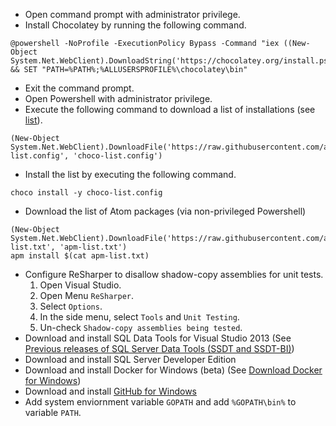 - Open command prompt with administrator privilege.
- Install Chocolatey by running the following command.
```console
@powershell -NoProfile -ExecutionPolicy Bypass -Command "iex ((New-Object System.Net.WebClient).DownloadString('https://chocolatey.org/install.ps1'))" && SET "PATH=%PATH%;%ALLUSERSPROFILE%\chocolatey\bin"
```
- Exit the command prompt.
- Open Powershell with administrator privilege.
- Execute the following command to download a list of installations (see [list](https://github.com/alexhokl/installation/blob/master/choco-list.config)).
```console
(New-Object System.Net.WebClient).DownloadFile('https://raw.githubusercontent.com/alexhokl/installation/master/choco-list.config', 'choco-list.config')
```
- Install the list by executing the following command.
```console
choco install -y choco-list.config
```

- Download the list of Atom packages (via non-privileged Powershell)

```console
(New-Object System.Net.WebClient).DownloadFile('https://raw.githubusercontent.com/alexhokl/installation/master/apm-list.txt', 'apm-list.txt')
apm install $(cat apm-list.txt)
```

- Configure ReSharper to disallow shadow-copy assemblies for unit tests.
  1. Open Visual Studio.
  2. Open Menu `ReSharper`.
  3. Select `Options`.
  4. In the side menu, select `Tools` and `Unit Testing`.
  5. Un-check `Shadow-copy assemblies being tested`.
- Download and install SQL Data Tools for Visual Studio 2013 (See [Previous releases of SQL Server Data Tools (SSDT and SSDT-BI)](https://msdn.microsoft.com/en-us/library/mt674919.aspx))
- Download and install SQL Server Developer Edition
- Download and install Docker for Windows (beta) (See [Download Docker for
  Windows](https://docs.docker.com/docker-for-windows/))
- Download and install [GitHub for Windows](https://desktop.github.com/)
- Add system enviornment variable `GOPATH` and add `%GOPATH\bin%` to variable
  `PATH`.
